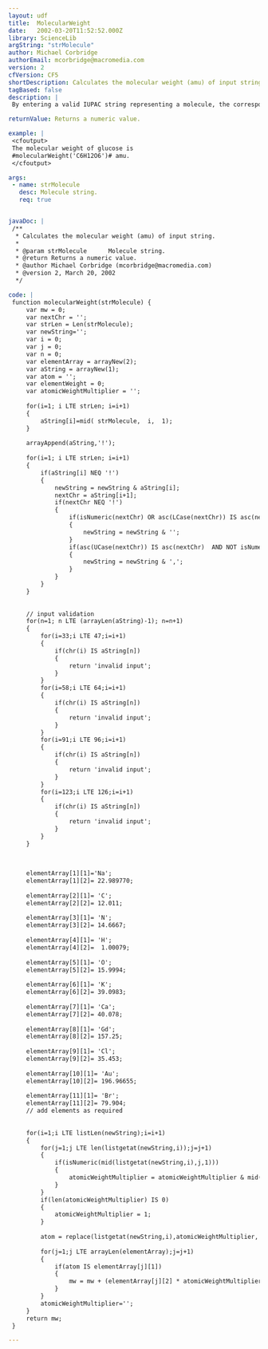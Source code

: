 ```yaml
---
layout: udf
title:  MolecularWeight
date:   2002-03-20T11:52:52.000Z
library: ScienceLib
argString: "strMolecule"
author: Michael Corbridge
authorEmail: mcorbridge@macromedia.com
version: 2
cfVersion: CF5
shortDescription: Calculates the molecular weight (amu) of input string.
tagBased: false
description: |
 By entering a valid IUPAC string representing a molecule, the corresponding molecular weight will be calculated. Currently the following elements are parsed: C,O,N,H,K,Na,Ca and Gd - but it is very simple to extend the list.

returnValue: Returns a numeric value.

example: |
 <cfoutput>
 The molecular weight of glucose is
 #molecularWeight('C6H12O6')# amu.
 </cfoutput>

args:
 - name: strMolecule
   desc: Molecule string.
   req: true


javaDoc: |
 /**
  * Calculates the molecular weight (amu) of input string.
  * 
  * @param strMolecule      Molecule string. 
  * @return Returns a numeric value. 
  * @author Michael Corbridge (mcorbridge@macromedia.com) 
  * @version 2, March 20, 2002 
  */

code: |
 function molecularWeight(strMolecule) {
     var mw = 0;
     var nextChr = '';
     var strLen = Len(strMolecule);
     var newString='';
     var i = 0;
     var j = 0;
     var n = 0;
     var elementArray = arrayNew(2);
     var aString = arrayNew(1);
     var atom = '';
     var elementWeight = 0;
     var atomicWeightMultiplier = '';
     
     for(i=1; i LTE strLen; i=i+1)
     {
         aString[i]=mid( strMolecule,  i,  1);
     }
     
     arrayAppend(aString,'!');
 
     for(i=1; i LTE strLen; i=i+1)
     {
         if(aString[i] NEQ '!')
         {
             newString = newString & aString[i];
             nextChr = aString[i+1];
             if(nextChr NEQ '!')
             {
                 if(isNumeric(nextChr) OR asc(LCase(nextChr)) IS asc(nextChr))
                 {
                     newString = newString & '';
                 }
                 if(asc(UCase(nextChr)) IS asc(nextChr)  AND NOT isNumeric(nextChr))
                 {
                     newString = newString & ',';
                 }
             }
         }
     }
     
     
     // input validation  
     for(n=1; n LTE (arrayLen(aString)-1); n=n+1)
     {
         for(i=33;i LTE 47;i=i+1)
         {
             if(chr(i) IS aString[n])
             {
                 return 'invalid input';
             }
         }
         for(i=58;i LTE 64;i=i+1)
         {
             if(chr(i) IS aString[n])
             {
                 return 'invalid input';
             }
         }
         for(i=91;i LTE 96;i=i+1)
         {
             if(chr(i) IS aString[n])
             {
                 return 'invalid input';
             }
         }
         for(i=123;i LTE 126;i=i+1)
         {
             if(chr(i) IS aString[n])
             {
                 return 'invalid input';
             }
         }
     }
     
     
     
     elementArray[1][1]='Na';
     elementArray[1][2]= 22.989770;
 
     elementArray[2][1]= 'C';
     elementArray[2][2]= 12.011;
     
     elementArray[3][1]= 'N';
     elementArray[3][2]= 14.6667;
     
     elementArray[4][1]= 'H';
     elementArray[4][2]=  1.00079;
     
     elementArray[5][1]= 'O';
     elementArray[5][2]= 15.9994;
     
     elementArray[6][1]= 'K';
     elementArray[6][2]= 39.0983;
     
     elementArray[7][1]= 'Ca';
     elementArray[7][2]= 40.078;
     
     elementArray[8][1]= 'Gd';
     elementArray[8][2]= 157.25;
         
     elementArray[9][1]= 'Cl';
     elementArray[9][2]= 35.453;
     
     elementArray[10][1]= 'Au';
     elementArray[10][2]= 196.96655;
     
     elementArray[11][1]= 'Br';
     elementArray[11][2]= 79.904;
     // add elements as required 
     
     
     for(i=1;i LTE listLen(newString);i=i+1)
     {
         for(j=1;j LTE len(listgetat(newString,i));j=j+1)
         {
             if(isNumeric(mid(listgetat(newString,i),j,1)))
             {
                 atomicWeightMultiplier = atomicWeightMultiplier & mid(listgetat(newString,i),j,1);
             }    
         }
         if(len(atomicWeightMultiplier) IS 0)
         {
             atomicWeightMultiplier = 1;
         }
         
         atom = replace(listgetat(newString,i),atomicWeightMultiplier,'');
         
         for(j=1;j LTE arrayLen(elementArray);j=j+1)
         {
             if(atom IS elementArray[j][1])
             {
                 mw = mw + (elementArray[j][2] * atomicWeightMultiplier);
             }
         }
         atomicWeightMultiplier='';
     }
     return mw;
 }

---
```


